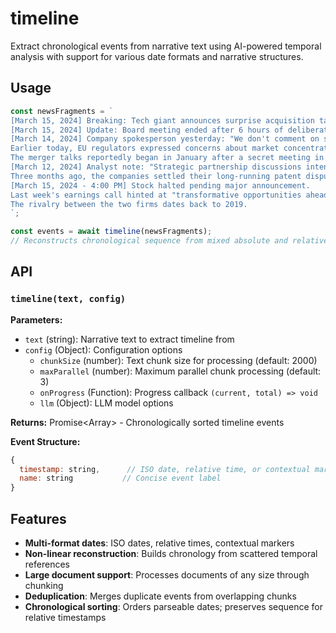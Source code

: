 # timeline

Extract chronological events from narrative text using AI-powered temporal analysis with support for various date formats and narrative structures.

## Usage

```javascript
const newsFragments = `
[March 15, 2024] Breaking: Tech giant announces surprise acquisition talks.
[March 15, 2024] Update: Board meeting ended after 6 hours of deliberation.
[March 14, 2024] Company spokesperson yesterday: "We don't comment on speculation."
Earlier today, EU regulators expressed concerns about market concentration.
The merger talks reportedly began in January after a secret meeting in Davos.
[March 12, 2024] Analyst note: "Strategic partnership discussions intensifying."
Three months ago, the companies settled their long-running patent dispute.
[March 15, 2024 - 4:00 PM] Stock halted pending major announcement.
Last week's earnings call hinted at "transformative opportunities ahead."
The rivalry between the two firms dates back to 2019.
`;

const events = await timeline(newsFragments);
// Reconstructs chronological sequence from mixed absolute and relative timestamps
```

## API

### `timeline(text, config)`

**Parameters:**
- `text` (string): Narrative text to extract timeline from
- `config` (Object): Configuration options
  - `chunkSize` (number): Text chunk size for processing (default: 2000)
  - `maxParallel` (number): Maximum parallel chunk processing (default: 3)
  - `onProgress` (Function): Progress callback `(current, total) => void`
  - `llm` (Object): LLM model options

**Returns:** Promise<Array<Event>> - Chronologically sorted timeline events

**Event Structure:**
```javascript
{
  timestamp: string,      // ISO date, relative time, or contextual marker
  name: string           // Concise event label
}
```

## Features

- **Multi-format dates**: ISO dates, relative times, contextual markers
- **Non-linear reconstruction**: Builds chronology from scattered temporal references
- **Large document support**: Processes documents of any size through chunking
- **Deduplication**: Merges duplicate events from overlapping chunks
- **Chronological sorting**: Orders parseable dates; preserves sequence for relative timestamps